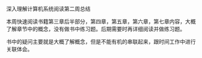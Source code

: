 深入理解计算机系统阅读第二周总结

本周快速阅读书籍第三章后半部分，第四章，第五章，第六章，第七章内容，大概了解章节中的概念，没有做书中练习题。后期需要时再详细阅读并做练习题。

书中的疑问主要就是大概了解概念，但是不能有机的串联起来，跟时间工作中进行关联体会。